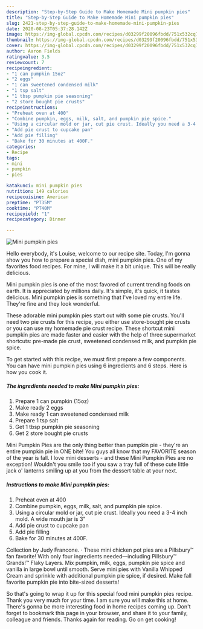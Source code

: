 ```yaml
---
description: "Step-by-Step Guide to Make Homemade Mini pumpkin pies"
title: "Step-by-Step Guide to Make Homemade Mini pumpkin pies"
slug: 2421-step-by-step-guide-to-make-homemade-mini-pumpkin-pies
date: 2020-08-23T05:37:28.142Z
image: https://img-global.cpcdn.com/recipes/d03299f20096fbdd/751x532cq70/mini-pumpkin-pies-recipe-main-photo.jpg
thumbnail: https://img-global.cpcdn.com/recipes/d03299f20096fbdd/751x532cq70/mini-pumpkin-pies-recipe-main-photo.jpg
cover: https://img-global.cpcdn.com/recipes/d03299f20096fbdd/751x532cq70/mini-pumpkin-pies-recipe-main-photo.jpg
author: Aaron Fields
ratingvalue: 3.5
reviewcount: 7
recipeingredient:
- "1 can pumpkin 15oz"
- "2 eggs"
- "1 can sweetened condensed milk"
- "1 tsp salt"
- "1 tbsp pumpkin pie seasoning"
- "2 store bought pie crusts"
recipeinstructions:
- "Preheat oven at 400"
- "Combine pumpkin, eggs, milk, salt, and pumpkin pie spice."
- "Using a circular mold or jar, cut pie crust. Ideally you need a 3-4 inch mold. A wide mouth jar is 3&#34;"
- "Add pie crust to cupcake pan"
- "Add pie filling"
- "Bake for 30 minutes at 400F."
categories:
- Recipe
tags:
- mini
- pumpkin
- pies

katakunci: mini pumpkin pies 
nutrition: 149 calories
recipecuisine: American
preptime: "PT35M"
cooktime: "PT40M"
recipeyield: "1"
recipecategory: Dinner

---
```



![Mini pumpkin pies](https://img-global.cpcdn.com/recipes/d03299f20096fbdd/751x532cq70/mini-pumpkin-pies-recipe-main-photo.jpg)

Hello everybody, it's Louise, welcome to our recipe site. Today, I'm gonna show you how to prepare a special dish, mini pumpkin pies. One of my favorites food recipes. For mine, I will make it a bit unique. This will be really delicious.

Mini pumpkin pies is one of the most favored of current trending foods on earth. It is appreciated by millions daily. It's simple, it's quick, it tastes delicious. Mini pumpkin pies is something that I've loved my entire life. They're fine and they look wonderful.

These adorable mini pumpkin pies start out with some pie crusts. You&#39;ll need two pie crusts for this recipe, you either use store-bought pie crusts or you can use my homemade pie crust recipe. These shortcut mini pumpkin pies are made faster and easier with the help of three supermarket shortcuts: pre-made pie crust, sweetened condensed milk, and pumpkin pie spice.


To get started with this recipe, we must first prepare a few components. You can have mini pumpkin pies using 6 ingredients and 6 steps. Here is how you cook it.

<!--inarticleads1-->

##### The ingredients needed to make Mini pumpkin pies:

1. Prepare 1 can pumpkin (15oz)
1. Make ready 2 eggs
1. Make ready 1 can sweetened condensed milk
1. Prepare 1 tsp salt
1. Get 1 tbsp pumpkin pie seasoning
1. Get 2 store bought pie crusts


Mini Pumpkin Pies are the only thing better than pumpkin pie - they&#39;re an entire pumpkin pie in ONE bite! You guys all know that my FAVORITE season of the year is fall. I love mini desserts - and these Mini Pumpkin Pies are no exception! Wouldn&#39;t you smile too if you saw a tray full of these cute little jack o&#39; lanterns smiling up at you from the dessert table at your next. 

<!--inarticleads2-->

##### Instructions to make Mini pumpkin pies:

1. Preheat oven at 400
1. Combine pumpkin, eggs, milk, salt, and pumpkin pie spice.
1. Using a circular mold or jar, cut pie crust. Ideally you need a 3-4 inch mold. A wide mouth jar is 3&#34;
1. Add pie crust to cupcake pan
1. Add pie filling
1. Bake for 30 minutes at 400F.


Collection by Judy Francone. · These mini chicken pot pies are a Pillsbury™ fan favorite! With only four ingredients needed—including Pillsbury™ Grands!™ Flaky Layers. Mix pumpkin, milk, eggs, pumpkin pie spice and vanilla in large bowl until smooth. Serve mini pies with Vanilla Whipped Cream and sprinkle with additional pumpkin pie spice, if desired. Make fall favorite pumpkin pie into bite-sized desserts! 

So that's going to wrap it up for this special food mini pumpkin pies recipe. Thank you very much for your time. I am sure you will make this at home. There's gonna be more interesting food in home recipes coming up. Don't forget to bookmark this page in your browser, and share it to your family, colleague and friends. Thanks again for reading. Go on get cooking!
